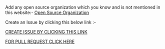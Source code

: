 Add any open source organization which you know and is not mentioned in this website:- [Open Source Organization](https://iriteshmishra.github.io/Open-Source-Organization/) <br>

Create an Issue by clicking this below link :- 

[CREATE ISSUE BY CLICKING THIS LINK](https://github.com/iriteshmishra/Open-Source-Organization/issues)

[FOR PULL REQUEST CLICK HERE](https://github.com/iriteshmishra/Open-Source-Organization/pulls)
